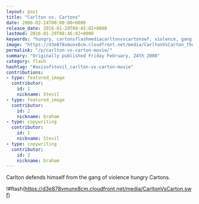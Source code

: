 ```yaml
---
layout: post
title: "Carlton vs. Cartons"
date: 2006-02-24T00:00:00+0000
release_date: 2016-01-29T08:45:02+0000
lastmod: 2016-01-29T08:46:02+0000
keywords: "hungry, cartonsflashmediacarltonvscartonswf, violence, gang, defends"
image: "https://d3e878vmunx8cm.cloudfront.net/media/CarltonVsCarton_thumb.png"
permalink: "/p/carlton-vs-carton-movie/"
summary: "Originally published Friday February, 24th 2006"
category: flash
hashtag: "#axisofstevil_carlton-vs-carton-movie"
contributions:
- type: featured_image
  contributor:
    id: 1
    nickname: Stevil
- type: featured_image
  contributor:
    id: 2
    nickname: Graham
- type: copywriting
  contributor:
    id: 1
    nickname: Stevil
- type: copywriting
  contributor:
    id: 2
    nickname: Graham
---
```


Carlton defends himself from the gang of violence hungry Cartons.

!#flash(https://d3e878vmunx8cm.cloudfront.net/media/CarltonVsCarton.swf)
